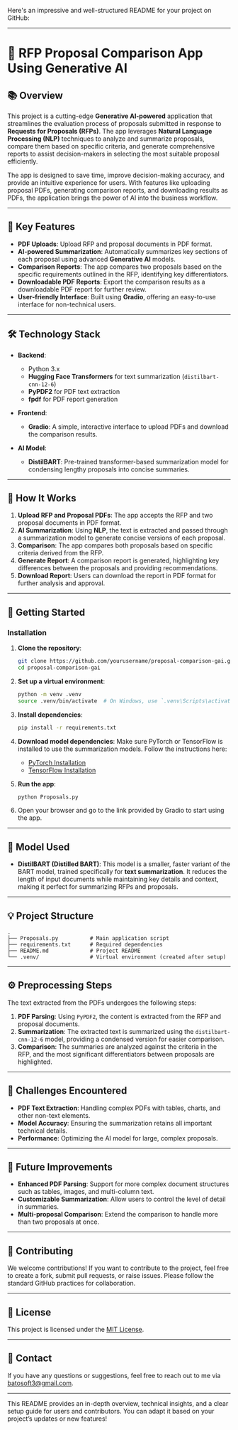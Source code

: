 Here's an impressive and well-structured README for your project on GitHub:

---

# 🚀 **RFP Proposal Comparison App Using Generative AI**

## 📚 **Overview**

This project is a cutting-edge **Generative AI-powered** application that streamlines the evaluation process of proposals submitted in response to **Requests for Proposals (RFPs)**. The app leverages **Natural Language Processing (NLP)** techniques to analyze and summarize proposals, compare them based on specific criteria, and generate comprehensive reports to assist decision-makers in selecting the most suitable proposal efficiently.

The app is designed to save time, improve decision-making accuracy, and provide an intuitive experience for users. With features like uploading proposal PDFs, generating comparison reports, and downloading results as PDFs, the application brings the power of AI into the business workflow.

---

## 🎯 **Key Features**

- **PDF Uploads**: Upload RFP and proposal documents in PDF format.
- **AI-powered Summarization**: Automatically summarizes key sections of each proposal using advanced **Generative AI** models.
- **Comparison Reports**: The app compares two proposals based on the specific requirements outlined in the RFP, identifying key differentiators.
- **Downloadable PDF Reports**: Export the comparison results as a downloadable PDF report for further review.
- **User-friendly Interface**: Built using **Gradio**, offering an easy-to-use interface for non-technical users.

---

## 🛠 **Technology Stack**

- **Backend**:
  - Python 3.x
  - **Hugging Face Transformers** for text summarization (`distilbart-cnn-12-6`)
  - **PyPDF2** for PDF text extraction
  - **fpdf** for PDF report generation

- **Frontend**:
  - **Gradio**: A simple, interactive interface to upload PDFs and download the comparison results.

- **AI Model**:
  - **DistilBART**: Pre-trained transformer-based summarization model for condensing lengthy proposals into concise summaries.

---

## 📑 **How It Works**

1. **Upload RFP and Proposal PDFs**: The app accepts the RFP and two proposal documents in PDF format.
2. **AI Summarization**: Using **NLP**, the text is extracted and passed through a summarization model to generate concise versions of each proposal.
3. **Comparison**: The app compares both proposals based on specific criteria derived from the RFP.
4. **Generate Report**: A comparison report is generated, highlighting key differences between the proposals and providing recommendations.
5. **Download Report**: Users can download the report in PDF format for further analysis and approval.

---

## 🚀 **Getting Started**

### **Installation**

1. **Clone the repository**:
    ```bash
    git clone https://github.com/yourusername/proposal-comparison-gai.git
    cd proposal-comparison-gai
    ```

2. **Set up a virtual environment**:
    ```bash
    python -m venv .venv
    source .venv/bin/activate  # On Windows, use `.venv\Scripts\activate`
    ```

3. **Install dependencies**:
    ```bash
    pip install -r requirements.txt
    ```

4. **Download model dependencies**:
    Make sure PyTorch or TensorFlow is installed to use the summarization models. Follow the instructions here:
    - [PyTorch Installation](https://pytorch.org/get-started/locally/)
    - [TensorFlow Installation](https://www.tensorflow.org/install)

5. **Run the app**:
    ```bash
    python Proposals.py
    ```

6. Open your browser and go to the link provided by Gradio to start using the app.

---

## 🧠 **Model Used**

- **DistilBART (Distilled BART)**: This model is a smaller, faster variant of the BART model, trained specifically for **text summarization**. It reduces the length of input documents while maintaining key details and context, making it perfect for summarizing RFPs and proposals.

---

## 💡 **Project Structure**

```
.
├── Proposals.py          # Main application script
├── requirements.txt      # Required dependencies
├── README.md             # Project README
└── .venv/                # Virtual environment (created after setup)
```

---

## ⚙️ **Preprocessing Steps**

The text extracted from the PDFs undergoes the following steps:
1. **PDF Parsing**: Using `PyPDF2`, the content is extracted from the RFP and proposal documents.
2. **Summarization**: The extracted text is summarized using the `distilbart-cnn-12-6` model, providing a condensed version for easier comparison.
3. **Comparison**: The summaries are analyzed against the criteria in the RFP, and the most significant differentiators between proposals are highlighted.

---

## 🔧 **Challenges Encountered**

- **PDF Text Extraction**: Handling complex PDFs with tables, charts, and other non-text elements.
- **Model Accuracy**: Ensuring the summarization retains all important technical details.
- **Performance**: Optimizing the AI model for large, complex proposals.

---

## 📜 **Future Improvements**

- **Enhanced PDF Parsing**: Support for more complex document structures such as tables, images, and multi-column text.
- **Customizable Summarization**: Allow users to control the level of detail in summaries.
- **Multi-proposal Comparison**: Extend the comparison to handle more than two proposals at once.

---

## 🤝 **Contributing**

We welcome contributions! If you want to contribute to the project, feel free to create a fork, submit pull requests, or raise issues. Please follow the standard GitHub practices for collaboration.

---

## 📄 **License**

This project is licensed under the [MIT License](LICENSE).

---

## 📧 **Contact**

If you have any questions or suggestions, feel free to reach out to me via batosoft3@gmail.com.

---

This README provides an in-depth overview, technical insights, and a clear setup guide for users and contributors. You can adapt it based on your project’s updates or new features!
